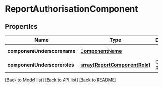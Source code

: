 # ReportAuthorisationComponent

## Properties
Name | Type | Description | Notes
------------ | ------------- | ------------- | -------------
**componentUnderscorename** | [**ComponentName**](ComponentName.md) |  | [default to null]
**componentUnderscoreroles** | [**array[ReportComponentRole]**](ReportComponentRole.md) | Component Roles | [default to null]

[[Back to Model list]](../README.md#documentation-for-models) [[Back to API list]](../README.md#documentation-for-api-endpoints) [[Back to README]](../README.md)


